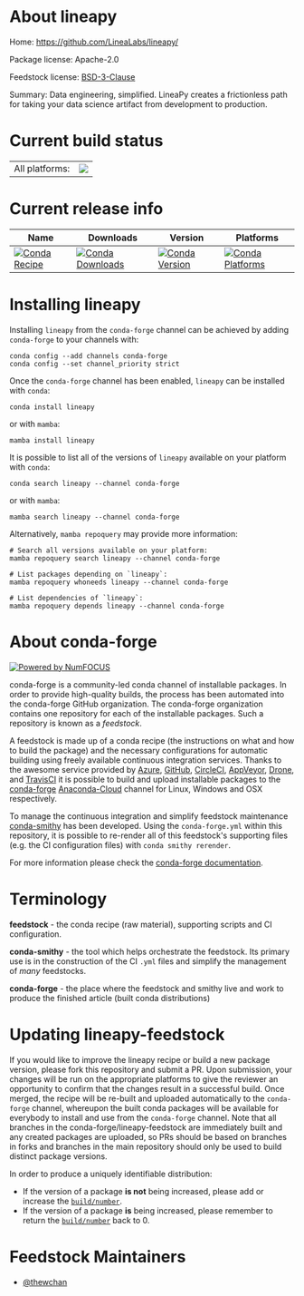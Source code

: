 About lineapy
=============

Home: https://github.com/LineaLabs/lineapy/

Package license: Apache-2.0

Feedstock license: [BSD-3-Clause](https://github.com/conda-forge/lineapy-feedstock/blob/main/LICENSE.txt)

Summary: Data engineering, simplified. LineaPy creates a frictionless path for taking your data science artifact from development to production.

Current build status
====================


<table><tr><td>All platforms:</td>
    <td>
      <a href="https://dev.azure.com/conda-forge/feedstock-builds/_build/latest?definitionId=16277&branchName=main">
        <img src="https://dev.azure.com/conda-forge/feedstock-builds/_apis/build/status/lineapy-feedstock?branchName=main">
      </a>
    </td>
  </tr>
</table>

Current release info
====================

| Name | Downloads | Version | Platforms |
| --- | --- | --- | --- |
| [![Conda Recipe](https://img.shields.io/badge/recipe-lineapy-green.svg)](https://anaconda.org/conda-forge/lineapy) | [![Conda Downloads](https://img.shields.io/conda/dn/conda-forge/lineapy.svg)](https://anaconda.org/conda-forge/lineapy) | [![Conda Version](https://img.shields.io/conda/vn/conda-forge/lineapy.svg)](https://anaconda.org/conda-forge/lineapy) | [![Conda Platforms](https://img.shields.io/conda/pn/conda-forge/lineapy.svg)](https://anaconda.org/conda-forge/lineapy) |

Installing lineapy
==================

Installing `lineapy` from the `conda-forge` channel can be achieved by adding `conda-forge` to your channels with:

```
conda config --add channels conda-forge
conda config --set channel_priority strict
```

Once the `conda-forge` channel has been enabled, `lineapy` can be installed with `conda`:

```
conda install lineapy
```

or with `mamba`:

```
mamba install lineapy
```

It is possible to list all of the versions of `lineapy` available on your platform with `conda`:

```
conda search lineapy --channel conda-forge
```

or with `mamba`:

```
mamba search lineapy --channel conda-forge
```

Alternatively, `mamba repoquery` may provide more information:

```
# Search all versions available on your platform:
mamba repoquery search lineapy --channel conda-forge

# List packages depending on `lineapy`:
mamba repoquery whoneeds lineapy --channel conda-forge

# List dependencies of `lineapy`:
mamba repoquery depends lineapy --channel conda-forge
```


About conda-forge
=================

[![Powered by
NumFOCUS](https://img.shields.io/badge/powered%20by-NumFOCUS-orange.svg?style=flat&colorA=E1523D&colorB=007D8A)](https://numfocus.org)

conda-forge is a community-led conda channel of installable packages.
In order to provide high-quality builds, the process has been automated into the
conda-forge GitHub organization. The conda-forge organization contains one repository
for each of the installable packages. Such a repository is known as a *feedstock*.

A feedstock is made up of a conda recipe (the instructions on what and how to build
the package) and the necessary configurations for automatic building using freely
available continuous integration services. Thanks to the awesome service provided by
[Azure](https://azure.microsoft.com/en-us/services/devops/), [GitHub](https://github.com/),
[CircleCI](https://circleci.com/), [AppVeyor](https://www.appveyor.com/),
[Drone](https://cloud.drone.io/welcome), and [TravisCI](https://travis-ci.com/)
it is possible to build and upload installable packages to the
[conda-forge](https://anaconda.org/conda-forge) [Anaconda-Cloud](https://anaconda.org/)
channel for Linux, Windows and OSX respectively.

To manage the continuous integration and simplify feedstock maintenance
[conda-smithy](https://github.com/conda-forge/conda-smithy) has been developed.
Using the ``conda-forge.yml`` within this repository, it is possible to re-render all of
this feedstock's supporting files (e.g. the CI configuration files) with ``conda smithy rerender``.

For more information please check the [conda-forge documentation](https://conda-forge.org/docs/).

Terminology
===========

**feedstock** - the conda recipe (raw material), supporting scripts and CI configuration.

**conda-smithy** - the tool which helps orchestrate the feedstock.
                   Its primary use is in the construction of the CI ``.yml`` files
                   and simplify the management of *many* feedstocks.

**conda-forge** - the place where the feedstock and smithy live and work to
                  produce the finished article (built conda distributions)


Updating lineapy-feedstock
==========================

If you would like to improve the lineapy recipe or build a new
package version, please fork this repository and submit a PR. Upon submission,
your changes will be run on the appropriate platforms to give the reviewer an
opportunity to confirm that the changes result in a successful build. Once
merged, the recipe will be re-built and uploaded automatically to the
`conda-forge` channel, whereupon the built conda packages will be available for
everybody to install and use from the `conda-forge` channel.
Note that all branches in the conda-forge/lineapy-feedstock are
immediately built and any created packages are uploaded, so PRs should be based
on branches in forks and branches in the main repository should only be used to
build distinct package versions.

In order to produce a uniquely identifiable distribution:
 * If the version of a package **is not** being increased, please add or increase
   the [``build/number``](https://docs.conda.io/projects/conda-build/en/latest/resources/define-metadata.html#build-number-and-string).
 * If the version of a package **is** being increased, please remember to return
   the [``build/number``](https://docs.conda.io/projects/conda-build/en/latest/resources/define-metadata.html#build-number-and-string)
   back to 0.

Feedstock Maintainers
=====================

* [@thewchan](https://github.com/thewchan/)

